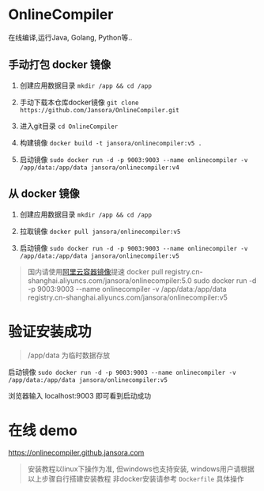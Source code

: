 # OnlineCompiler
在线编译,运行Java, Golang, Python等..

## 手动打包 docker 镜像

1. 创建应用数据目录 `mkdir /app && cd /app`

2. 手动下载本仓库docker镜像 `git clone https://github.com/Jansora/OnlineCompiler.git`

3. 进入git目录 `cd OnlineCompiler`

4. 构建镜像 `docker build -t jansora/onlinecompiler:v5 .`

5. 启动镜像 `sudo docker run -d -p 9003:9003 --name onlinecompiler -v /app/data:/app/data jansora/onlinecompiler:v4`



## 从 docker 镜像

1. 创建应用数据目录 `mkdir /app && cd /app`
2. 拉取镜像 `docker pull jansora/onlinecompiler:v5`

3. 启动镜像 `sudo docker run -d -p 9003:9003 --name onlinecompiler -v /app/data:/app/data jansora/onlinecompiler:v5`

> 国内请使用[阿里云容器镜像](https://cr.console.aliyun.com/)提速 docker pull registry.cn-shanghai.aliyuncs.com/jansora/onlinecompiler:5.0
> sudo docker run -d -p 9003:9003 --name onlinecompiler -v /app/data:/app/data registry.cn-shanghai.aliyuncs.com/jansora/onlinecompiler:v5


# 验证安装成功
> /app/data 为临时数据存放

启动镜像 `sudo docker run -d -p 9003:9003 --name onlinecompiler -v /app/data:/app/data jansora/onlinecompiler:v5`

浏览器输入 localhost:9003 即可看到启动成功

# 在线 demo
https://onlinecompiler.github.jansora.com


> 安装教程以linux下操作为准, 但windows也支持安装, windows用户请根据以上步骤自行搭建安装教程
> 非docker安装请参考 `Dockerfile` 具体操作

